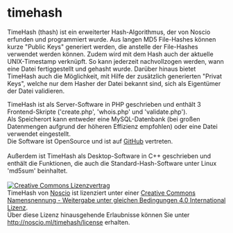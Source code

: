 # timehash
TimeHash (thash) ist ein erweiterter Hash-Algorithmus, der von Noscio erfunden und programmiert wurde.
Aus langen MD5 File-Hashes k&ouml;nnen kurze "Public Keys" generiert werden, die anstelle der File-Hashes verwendet werden können.
Zudem wird mit dem Hash auch der aktuelle UNIX-Timestamp verkn&uuml;pft. So kann jederzeit nachvollzogen werden, wann eine Datei fertiggestellt und gehasht wurde.
Dar&uuml;ber hinaus bietet TimeHash auch die M&ouml;glichkeit, mit Hilfe der zus&auml;tzlich generierten "Privat Keys", welche nur dem Hasher der Datei bekannt sind,
sich als Eigent&uuml;mer der Datei validieren.<br>

TimeHash ist als Server-Software in PHP geschrieben und enth&auml;lt 3 Frontend-Skripte ('create.php', 'whois.php' und 'validate.php').<br>
Als Speicherort kann entweder eine MySQL-Datenbank (bei großen Datenmengen aufgrund der h&ouml;heren Effizienz empfohlen) oder eine Datei verwendet eingestellt.<br>
Die Software ist OpenSource und ist auf <a href="https://github.com/jgherb/timehash/">GitHub</a> vertreten.<br>
<br>
Außerdem ist TimeHash als Desktop-Software in C++ geschrieben und enthält die Funktionen, die auch die Standard-Hash-Software unter Linux 'md5sum' beinhaltet.<br>
<br>
<a rel="license" href="http://creativecommons.org/licenses/by-sa/4.0/"><img alt="Creative Commons Lizenzvertrag" style="border-width:0" src="https://i.creativecommons.org/l/by-sa/4.0/88x31.png" /></a><br /><span xmlns:dct="http://purl.org/dc/terms/" href="http://purl.org/dc/dcmitype/InteractiveResource" property="dct:title" rel="dct:type">TimeHash</span> von <a xmlns:cc="http://creativecommons.org/ns#" href="http://www.noscio.ml/timehash" property="cc:attributionName" rel="cc:attributionURL">Noscio</a> ist lizenziert unter einer <a rel="license" href="http://creativecommons.org/licenses/by-sa/4.0/">Creative Commons Namensnennung - Weitergabe unter gleichen Bedingungen 4.0 International Lizenz</a>.<br />Über diese Lizenz hinausgehende Erlaubnisse können Sie unter <a xmlns:cc="http://creativecommons.org/ns#" href="http://noscio.ml/timehash/license" rel="cc:morePermissions">http://noscio.ml/timehash/license</a> erhalten.
